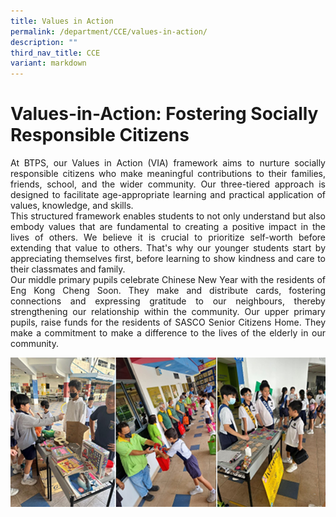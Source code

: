 ```yaml
---
title: Values in Action
permalink: /department/CCE/values-in-action/
description: ""
third_nav_title: CCE
variant: markdown
---
```

# Values-in-Action: Fostering Socially Responsible Citizens

<p align="justify">
At BTPS, our Values in Action (VIA) framework aims to nurture socially responsible citizens who make meaningful contributions to their families, friends, school, and the wider community. Our three-tiered approach is designed to facilitate age-appropriate learning and practical application of values, knowledge, and skills. <br>
This structured framework enables students to not only understand but also embody values that are fundamental to creating a positive impact in the lives of others.
We believe it is crucial to prioritize self-worth before extending that value to others. That's why our younger students start by appreciating themselves first, before learning to show kindness and care to their classmates and family.<br>
Our middle primary pupils celebrate Chinese New Year with the residents of Eng Kong Cheng Soon. They make and distribute cards, fostering connections and expressing gratitude to our neighbours, thereby strengthening our relationship within the community. Our upper primary pupils, raise funds for the residents of SASCO Senior Citizens Home. They make a commitment to make a difference to the lives of the elderly in our community.</p>
<img src="/images/Students%20Activities%20Photos/via2.png">
